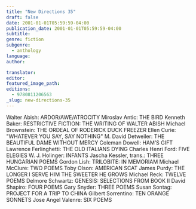```yaml
---
title: "New Directions 35"
draft: false
date: 2001-01-01T05:59:59-04:00
publication_date: 2001-01-01T05:59:59-04:00
subtitle:
genre: fiction
subgenre:
  - anthology
language:
author:

translator:
editor:
featured_image_path:
editions:
  - 9780811206563
_slug: new-directions-35
---
```


Walter Abish: ARDOR/AWE/ATROCITY Miroslav Antic: THE BIRD Kenneth Baker: RESTRICTIVE FICTION: THE WRITING OF WALTER ABISH Michael Brownstein: THE ORDEAL OF RODERICK DUCK FREEZER Ellen Curie: "WHATEVER YOU SAY, SAY NOTHING" M. David Detweiler: THE BEAUTIFUL DAME WITHOUT MERCY Coleman Dowell: HAM’S GIFT Lawrence Ferlinghetti: THE OLD ITALIANS DYING Charles Henri Ford: FIVE ELEGIES W. J. Holinger: INFANTS Jascha Kessler, trans.: THREE HUNGARIAN POEMS Gordon Lish: TRILOBITE: IN MEMORIAM Michael McClure: TWO POEMS Toby Olson: AMERICAN SCAT James Purdy: THE LONGER I SERVE HIM THE SWEETER HE GROWS Michael Reck: TWELVE POEMS Delmore Schwartz: GENESIS: SELECTIONS FROM BOOK II David Shapiro: FOUR POEMS Gary Snyder: THREE POEMS Susan Sontag: PROJECT FOR A TRIP TO CHINA Gilbert Sorrentino: TEN ORANGE SONNETS Jose Angel Valenre: SIX POEMS

